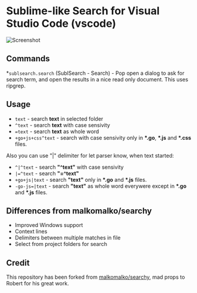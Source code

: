 # Sublime-like Search for Visual Studio Code (vscode)

![Screenshot](https://raw.githubusercontent.com/garygreen/sublime-search-vscode/master/sublime-search-vscode.png)

## Commands

*`sublsearch.search` (SublSearch - Search) - Pop open a dialog to ask for search term, and open the results in a nice read only document.  This uses ripgrep.

## Usage

- `text` - search **text** in selected folder
- `^text` - search **text** with case sensivity
- `=text` - search **text** as whole word
- `+go+js+css^text` - search with case sensivity only in __*.go__, __*.js__ and __*.css__ files.

Also you can use "|" delimiter for let parser know, when text started:
- `^|^text` - search **"^text"** with case sensivity
- `|=^text` - search **"=^text"**
- `+go+js|text` - search **"text"** only in __*.go__ and __*.js__ files.
- `-go-js=|text` - search **"text"** as whole word everywere except in __*.go__ and __*.js__ files.


## Differences from malkomalko/searchy

- Improved Windows support
- Context lines
- Delimiters between multiple matches in file
- Select from project folders for search

## Credit

This repository has been forked from [malkomalko/searchy](https://github.com/malkomalko/searchy), mad props to Robert for his great work.
